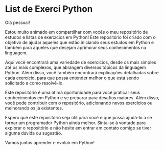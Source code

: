 # List  de  Exerci  Python 
Olá pessoal!

Estou muito animado em compartilhar com vocês o meu repositório de estudos e listas de exercícios em Python! Este repositório foi criado com o objetivo de ajudar aqueles que estão iniciando seus estudos em Python e também para aqueles que desejam aprimorar seus conhecimentos na linguagem.

Aqui você encontrará uma variedade de exercícios, desde os mais simples até os mais complexos, que abrangem diversos tópicos da linguagem Python. Além disso, você também encontrará explicações detalhadas sobre cada exercício, para que possa entender melhor o que está sendo solicitado e como resolvê-lo.

Este repositório é uma ótima oportunidade para você praticar seus conhecimentos em Python e se preparar para desafios maiores. Além disso, você pode contribuir com o repositório, adicionando novos exercícios ou melhorando os já existentes.

Espero que este repositório seja útil para você e que possa ajudá-lo a se tornar um programador Python ainda melhor. Sinta-se à vontade para explorar o repositório e não hesite em entrar em contato comigo se tiver alguma dúvida ou sugestão.

Vamos juntos aprender e evoluir em Python!
